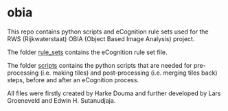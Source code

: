 # obia
This repo contains python scripts and eCognition rule sets used for the RWS (Rijkwaterstaat) OBIA (Object Based Image Analysis) project. 

The folder [rule_sets](rule_sets) contains the eCognition rule set file.   

The folder [scripts](scripts) contains the python scripts that are needed for pre-processing (i.e. making tiles) and post-processing (i.e. merging tiles back) steps, before and after an eCognition process.   

All files were firstly created by Harke Douma and further developed by Lars Groeneveld and Edwin H. Sutanudjaja.   
